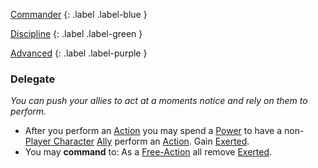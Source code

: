 
[Commander](Game/Character-Development#Commander)
{: .label .label-blue }

[Discipline](Game/Character-Development#Discipline)
{: .label .label-green }

[Advanced](Game/Character-Development#Advanced)
{: .label .label-purple }
### Delegate
*You can push your allies to act at a moments notice and rely on them to perform.*
* After you perform an [Action](Game/Core/Terminology#Action) you may spend a [Power](Game/Core/Blocks/Power) to have a non-[Player Character](Game/Core/Terminology#Player%20Character) [Ally](Game/Core/Terminology#Ally) perform an [Action](Game/Core/Terminology#Action). Gain [Exerted](Game/Core/Effects#Exerted).
* You may **command** to: As a [Free-Action](Game/Core/Blocks/Free-Action) all remove [Exerted](Game/Core/Effects#Exerted).
